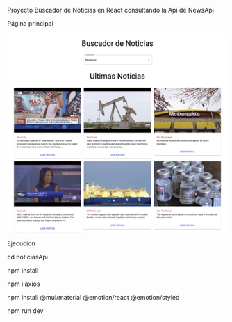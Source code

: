 Proyecto Buscador de Noticias en React consultando la Api de NewsApi


Página principal 


![alt text](/src/img/Principal.png)



Ejecucion

cd noticiasApi

npm install

npm i axios

npm install @mui/material @emotion/react @emotion/styled

npm run dev

